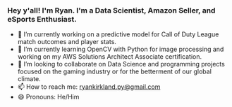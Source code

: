 ### Hey y'all! I'm Ryan. I'm a Data Scientist, Amazon Seller, and eSports Enthusiast.

<!--
**ryankirkland/ryankirkland** is a ✨ _special_ ✨ repository because its `README.md` (this file) appears on your GitHub profile. -->

- 🔭 I’m currently working on a predictive model for Call of Duty League match outcomes and player stats.
- 🌱 I’m currently learning OpenCV with Python for image processing and working on my AWS Solutions Architect Associate certification.
- 👯 I’m looking to collaborate on Data Science and programming projects focused on the gaming industry or for the betterment of our global climate.
- 📫 How to reach me: ryankirkland.py@gmail.com
- 😄 Pronouns: He/Him
